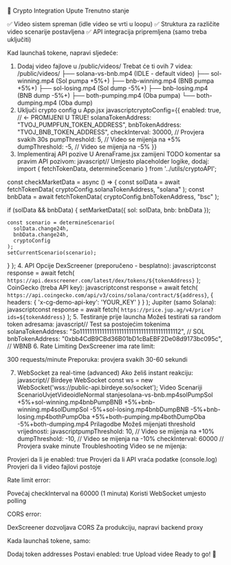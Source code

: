 🚀 Crypto Integration Upute
Trenutno stanje

✅ Video sistem spreman (idle video se vrti u loopu)
✅ Struktura za različite video scenarije postavljena
✅ API integracija pripremljena (samo treba uključiti)

Kad launchaš tokene, napravi sljedeće:
1. Dodaj video fajlove u /public/videos/
Trebat će ti ovih 7 videa:
/public/videos/
  ├── solana-vs-bnb.mp4        (IDLE - default video)
  ├── sol-winning.mp4           (Sol pumpa +5%+)
  ├── bnb-winning.mp4           (BNB pumpa +5%+)
  ├── sol-losing.mp4            (Sol dump -5%+)
  ├── bnb-losing.mp4            (BNB dump -5%+)
  ├── both-pumping.mp4          (Oba pumpa)
  └── both-dumping.mp4          (Oba dump)
2. Uključi crypto config u App.jsx
javascriptcryptoConfig={{
  enabled: true, // ← PROMIJENI U TRUE!
  solanaTokenAddress: "TVOJ_PUMPFUN_TOKEN_ADDRESS",
  bnbTokenAddress: "TVOJ_BNB_TOKEN_ADDRESS",
  checkInterval: 30000, // Provjera svakih 30s
  pumpThreshold: 5,     // Video se mijenja na +5%
  dumpThreshold: -5,    // Video se mijenja na -5%
}}
3. Implementiraj API pozive
U ArenaFrame.jsx zamijeni TODO komentar sa pravim API pozivom:
javascript// Umjesto placeholder logike, dodaj:
import { fetchTokenData, determineScenario } from '../utils/cryptoAPI';

const checkMarketData = async () => {
  const solData = await fetchTokenData(
    cryptoConfig.solanaTokenAddress, 
    "solana"
  );
  const bnbData = await fetchTokenData(
    cryptoConfig.bnbTokenAddress, 
    "bsc"
  );

  if (solData && bnbData) {
    setMarketData({
      sol: solData,
      bnb: bnbData
    });

    const scenario = determineScenario(
      solData.change24h,
      bnbData.change24h,
      cryptoConfig
    );
    setCurrentScenario(scenario);
  }
};
4. API Opcije
DexScreener (preporučeno - besplatno):
javascriptconst response = await fetch(
  `https://api.dexscreener.com/latest/dex/tokens/${tokenAddress}`
);
CoinGecko (treba API key):
javascriptconst response = await fetch(
  `https://api.coingecko.com/api/v3/coins/solana/contract/${address}`,
  { headers: { 'x-cg-demo-api-key': 'YOUR_KEY' } }
);
Jupiter (samo Solana):
javascriptconst response = await fetch(
  `https://price.jup.ag/v4/price?ids=${tokenAddress}`
);
5. Testiranje prije launcha
Možeš testirati sa random token adresama:
javascript// Test sa postojećim tokenima
solanaTokenAddress: "So11111111111111111111111111111111111111112", // SOL
bnbTokenAddress: "0xbb4CdB9CBd36B01bD1cBaEBF2De08d9173bc095c", // WBNB
6. Rate Limiting
DexScreener ima rate limit:

300 requests/minute
Preporuka: provjera svakih 30-60 sekundi

7. WebSocket za real-time (advanced)
Ako želiš instant reakciju:
javascript// Birdeye WebSocket
const ws = new WebSocket('wss://public-api.birdeye.so/socket');
Video Scenariji
ScenarioUvjetVideoidleNormal stanjesolana-vs-bnb.mp4solPumpSol +5%+sol-winning.mp4bnbPumpBNB +5%+bnb-winning.mp4solDumpSol -5%+sol-losing.mp4bnbDumpBNB -5%+bnb-losing.mp4bothPumpOba +5%+both-pumping.mp4bothDumpOba -5%+both-dumping.mp4
Prilagodbe
Možeš mijenjati threshold vrijednosti:
javascriptpumpThreshold: 10,   // Video se mijenja na +10%
dumpThreshold: -10,  // Video se mijenja na -10%
checkInterval: 60000 // Provjera svake minute
Troubleshooting
Video se ne mijenja:

Provjeri da li je enabled: true
Provjeri da li API vraća podatke (console.log)
Provjeri da li video fajlovi postoje

Rate limit error:

Povećaj checkInterval na 60000 (1 minuta)
Koristi WebSocket umjesto polling

CORS error:

DexScreener dozvoljava CORS
Za produkciju, napravi backend proxy


Kada launchaš tokene, samo:

Dodaj token addresses
Postavi enabled: true
Upload videe
Ready to go! 🚀